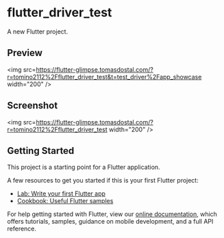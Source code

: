 # flutter_driver_test

A new Flutter project.

## Preview
<img src=https://flutter-glimpse.tomasdostal.com/?r=tomino2112%2Fflutter_driver_test&t=test_driver%2Fapp_showcase width="200" />

## Screenshot
<img src=https://flutter-glimpse.tomasdostal.com/?r=tomino2112%2Fflutter_driver_test width="200" />

## Getting Started

This project is a starting point for a Flutter application.

A few resources to get you started if this is your first Flutter project:

- [Lab: Write your first Flutter app](https://flutter.io/docs/get-started/codelab)
- [Cookbook: Useful Flutter samples](https://flutter.io/docs/cookbook)

For help getting started with Flutter, view our 
[online documentation](https://flutter.io/docs), which offers tutorials, 
samples, guidance on mobile development, and a full API reference.
